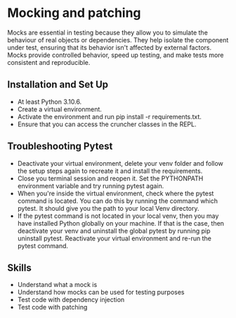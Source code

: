 # Mocking and patching

Mocks are essential in testing because they allow you to simulate the behaviour of real objects or dependencies. 
They help isolate the component under test, ensuring that its behavior isn't affected by external factors. 
Mocks provide controlled behavior, speed up testing, and make tests more consistent and reproducible.

## Installation and Set Up

- At least Python 3.10.6.
- Create a virtual environment.
- Activate the environment and run pip install -r requirements.txt.
- Ensure that you can access the cruncher classes in the REPL.

## Troubleshooting Pytest

- Deactivate your virtual environment, delete your venv folder and follow the setup steps again to recreate it and install the requirements.
- Close you terminal session and reopen it. Set the PYTHONPATH environment variable and try running pytest again.
- When you're inside the virtual environment, check where the pytest command is located. You can do this by running the command which pytest. It should give you the path to your local Venv directory.
- If the pytest command is not located in your local venv, then you may have installed Python globally on your machine. If that is the case, then deactivate your venv and uninstall the global pytest by running pip uninstall pytest. Reactivate your virtual environment and re-run the pytest command.

## Skills

- Understand what a mock is
- Understand how mocks can be used for testing purposes
- Test code with dependency injection
- Test code with patching